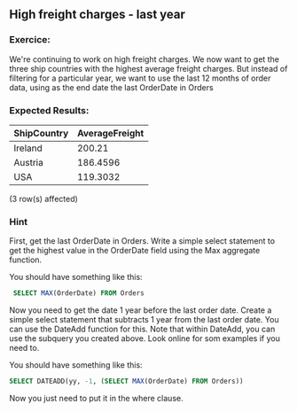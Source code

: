 ## High freight charges - last year

### Exercice:

We're continuing to work on high freight charges. We now want to get the three ship countries with the highest average freight charges.
But instead of filtering for a particular year, we want to use the last 12 months of order data, using as the end date the last OrderDate in Orders

### Expected Results:

| ShipCountry | AverageFreight |
|-------------|----------------|
| Ireland     | 200.21         |
| Austria     | 186.4596       |
| USA         | 119.3032       |

(3 row(s) affected)

### Hint

First, get the last OrderDate in Orders. Write a simple select statement to get the highest value in the OrderDate field using the Max aggregate function.

You should have something like this:
```sql
 SELECT MAX(OrderDate) FROM Orders
 ```
Now you need to get the date 1 year before the last order date. Create a simple select statement that subtracts 1 year from the last order date.
You can use the DateAdd function for this. Note that within DateAdd, you can use the subquery you created above. Look online for som examples if you need to.

You should have something like this:
```sql
SELECT DATEADD(yy, -1, (SELECT MAX(OrderDate) FROM Orders))
```
Now you just need to put it in the where clause.